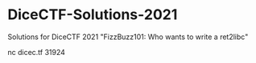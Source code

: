 # DiceCTF-Solutions-2021
Solutions for DiceCTF 2021
"FizzBuzz101: Who wants to write a ret2libc"

nc dicec.tf 31924
